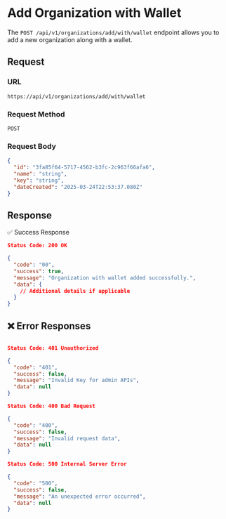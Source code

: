 # Add Organization with Wallet

The `POST /api/v1/organizations/add/with/wallet` endpoint allows you to add a new organization along with a wallet.

## Request

### **URL**

`https://api/v1/organizations/add/with/wallet`

### **Request Method**

`POST`

### **Request Body**

```json
{
  "id": "3fa85f64-5717-4562-b3fc-2c963f66afa6",
  "name": "string",
  "key": "string",
  "dateCreated": "2025-03-24T22:53:37.080Z"
}
```

## Response

✅ Success Response

```json
Status Code: 200 OK

{
  "code": "00",
  "success": true,
  "message": "Organization with wallet added successfully.",
  "data": {
    // Additional details if applicable
  }
}
```

## ❌ Error Responses

```json

Status Code: 401 Unauthorized

{
  "code": "401",
  "success": false,
  "message": "Invalid Key for admin APIs",
  "data": null
}

Status Code: 400 Bad Request

{
  "code": "400",
  "success": false,
  "message": "Invalid request data",
  "data": null
}

Status Code: 500 Internal Server Error

{
  "code": "500",
  "success": false,
  "message": "An unexpected error occurred",
  "data": null
}
